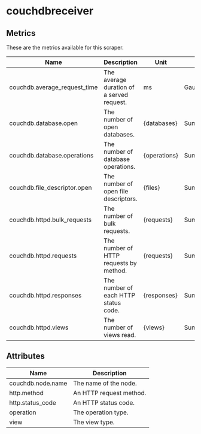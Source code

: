 [comment]: <> (Code generated by mdatagen. DO NOT EDIT.)

# couchdbreceiver

## Metrics

These are the metrics available for this scraper.

| Name | Description | Unit | Type | Attributes |
| ---- | ----------- | ---- | ---- | ---------- |
| couchdb.average_request_time | The average duration of a served request. | ms | Gauge(Double) | <ul> </ul> |
| couchdb.database.open | The number of open databases. | {databases} | Sum(Int) | <ul> </ul> |
| couchdb.database.operations | The number of database operations. | {operations} | Sum(Int) | <ul> <li>operation</li> </ul> |
| couchdb.file_descriptor.open | The number of open file descriptors. | {files} | Sum(Int) | <ul> </ul> |
| couchdb.httpd.bulk_requests | The number of bulk requests. | {requests} | Sum(Int) | <ul> </ul> |
| couchdb.httpd.requests | The number of HTTP requests by method. | {requests} | Sum(Int) | <ul> <li>http.method</li> </ul> |
| couchdb.httpd.responses | The number of each HTTP status code. | {responses} | Sum(Int) | <ul> <li>http.status_code</li> </ul> |
| couchdb.httpd.views | The number of views read. | {views} | Sum(Int) | <ul> <li>view</li> </ul> |

## Attributes

| Name | Description |
| ---- | ----------- |
| couchdb.node.name | The name of the node. |
| http.method | An HTTP request method. |
| http.status_code | An HTTP status code. |
| operation | The operation type. |
| view | The view type. |

